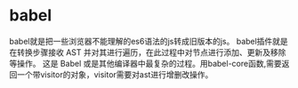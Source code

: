 # babel
babel就是把一些浏览器不能理解的es6语法的js转成旧版本的js。
babel插件就是在转换步骤接收 AST 并对其进行遍历，在此过程中对节点进行添加、更新及移除等操作。 这是 Babel 或是其他编译器中最复杂的过程。用babel-core函数,需要返回一个带visitor的对象，visitor需要对ast进行增删改操作。